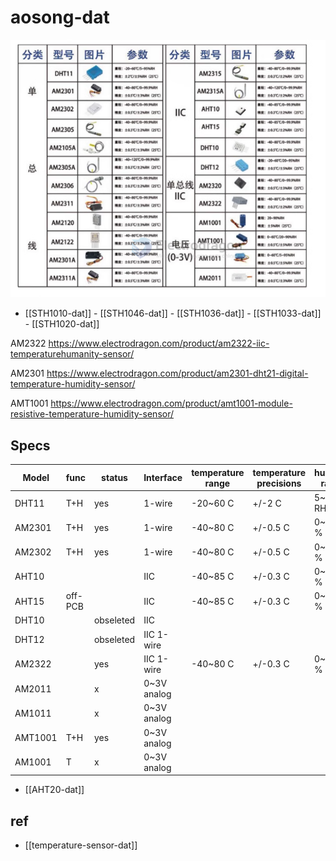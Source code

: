 
# aosong-dat

![](2024-02-28-16-16-27.png)


- [[STH1010-dat]] - [[STH1046-dat]] - [[STH1036-dat]] - [[STH1033-dat]] - [[STH1020-dat]]


AM2322
https://www.electrodragon.com/product/am2322-iic-temperaturehumanity-sensor/

AM2301 
https://www.electrodragon.com/product/am2301-dht21-digital-temperature-humidity-sensor/

AMT1001
https://www.electrodragon.com/product/amt1001-module-resistive-temperature-humidity-sensor/



## Specs 

| Model   | func    | status    | Interface   | temperature range | temperature precisions | humidity range | humidity precisions | SKU             |
| ------- | ------- | --------- | ----------- | ----------------- | ---------------------- | -------------- | ------------------- | --------------- |
| DHT11   | T+H     | yes       | 1-wire      | -20~60 C          | +/-2 C                 | 5~95 % RH      | +/-5 % RH           | [[STH1046-dat]] |
| AM2301  | T+H     | yes       | 1-wire      | -40~80 C          | +/-0.5 C               | 0~99.9 % RH    | +/-3 % RH           | [[STH1036-dat]] |
| AM2302  | T+H     | yes       | 1-wire      | -40~80 C          | +/-0.5 C               | 0~99.9 % RH    | +/-3 % RH           | [[STH1010-dat]] |
| AHT10   |         |           | IIC         | -40~85 C          | +/-0.3 C               | 0~99.9 % RH    | +/-2 % RH           |                 |
| AHT15   | off-PCB |           | IIC         | -40~85 C          | +/-0.3 C               | 0~99.9 % RH    | +/-2 % RH           |                 |
| DHT10   |         | obseleted | IIC         |                   |                        |                |                     |                 |
| DHT12   |         | obseleted | IIC 1-wire  |                   |                        |                |                     |                 |
| AM2322  |         | yes       | IIC 1-wire  | -40~80 C          | +/-0.3 C               | 0~99.9 % RH    | +/-2 % RH           | [[STH1020-dat]] |
| AM2011  |         | x         | 0~3V analog |                   |                        |                |                     |                 |
| AM1011  |         | x         | 0~3V analog |                   |                        |                |                     |                 |
| AMT1001 | T+H     | yes       | 0~3V analog |                   |                        |                |                     | [[STH1033-dat]] |
| AM1001  | T       | x         | 0~3V analog |                   |                        |                |                     |                 |

- [[AHT20-dat]]




## ref 

- [[temperature-sensor-dat]]
